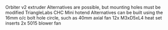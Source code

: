 Orbiter v2 extruder 
    Alternatives are possible, but mounting holes must be modified
TriangleLabs CHC Mini hotend 
    Alternatives can be built using the 16mm o/c bolt hole circle, such as 
40mm axial fan 
12x M3xD5xL4 heat set inserts 
2x 5015 blower fan